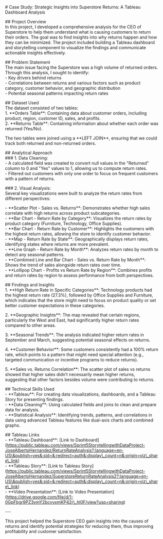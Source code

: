 \# Case Study: Strategic Insights into Superstore Returns: A Tableau Dashboard Analysis

\#\# Project Overview  
In this project, I developed a comprehensive analysis for the CEO of Superstore to help them understand what is causing customers to return their orders. The goal was to find insights into why returns happen and how they can be minimized. The project included building a Tableau dashboard and storytelling component to visualize the findings and communicate actionable insights effectively.

\#\# Problem Statement  
The main issue facing the Superstore was a high volume of returned orders. Through this analysis, I sought to identify:  
\- Key drivers behind returns  
\- Correlations between returns and various factors such as product category, customer behavior, and geographic distribution  
\- Potential seasonal patterns impacting return rates

\#\# Dataset Used  
The dataset consisted of two tables:  
1\. \*\*Orders Table\*\*: Containing data about customer orders, including product, region, customer ID, sales, and profits.  
2\. \*\*Returns Table\*\*: Containing information about whether each order was returned (Yes/No).

The two tables were joined using a \*\*LEFT JOIN\*\*, ensuring that we could track both returned and non-returned orders.

\#\# Analytical Approach  
\#\#\# 1\. Data Cleaning:  
\- A calculated field was created to convert null values in the "Returned" column to 0 and "Yes" values to 1, allowing us to compute return rates.  
\- Filtered out customers with only one order to focus on frequent customers with a pattern of returns.

\#\#\# 2\. Visual Analysis:  
Several key visualizations were built to analyze the return rates from different perspectives:

\- \*\*Scatter Plot \- Sales vs. Returns\*\*: Demonstrates whether high sales correlate with high returns across product subcategories.  
\- \*\*Bar Chart \- Return Rate by Category\*\*: Visualizes the return rates by product category (Furniture, Technology, Office Supplies).  
\- \*\*Bar Chart \- Return Rate by Customer\*\*: Highlights the customers with the highest return rates, allowing the store to identify customer behavior.  
\- \*\*Map \- Return Rate by State\*\*: Geographically displays return rates, identifying states where returns are more prevalent.  
\- \*\*Line Graph \- Return Rate by Month\*\*: Analyzes return rates by month to detect any seasonal patterns.  
\- \*\*Combined Line and Bar Chart \- Sales vs. Return Rate by Month\*\*: Shows the trend of sales alongside return rates over time.  
\- \*\*Lollipop Chart \- Profits vs Return Rate by Region\*\*: Combines profits and return rates by region to assess performance from both perspectives.

\#\# Findings and Insights  
1\. \*\*High Return Rate in Specific Categories\*\*: Technology products had the highest return rate (27.3%), followed by Office Supplies and Furniture, which indicates that the store might need to focus on product quality or set better customer expectations in these categories.  
     
2\. \*\*Geographic Insights\*\*: The map revealed that certain regions, particularly the West and East, had significantly higher return rates compared to other areas.

3\. \*\*Seasonal Trends\*\*: The analysis indicated higher return rates in September and March, suggesting potential seasonal effects on returns.

4\. \*\*Customer Behavior\*\*: Some customers consistently had a 100% return rate, which points to a pattern that might need special attention (e.g., targeted communication or incentive programs to reduce returns).

5\. \*\*Sales vs. Returns Correlation\*\*: The scatter plot of sales vs returns showed that higher sales didn’t necessarily mean higher returns, suggesting that other factors besides volume were contributing to returns.

\#\# Technical Skills Used  
\- \*\*Tableau\*\*: For creating data visualizations, dashboards, and a Tableau Story for presenting findings.  
\- \*\*Data Cleaning\*\*: Using calculated fields and joins to clean and prepare data for analysis.  
\- \*\*Statistical Analysis\*\*: Identifying trends, patterns, and correlations in data using advanced Tableau features like dual-axis charts and combined graphs.

\#\# Tableau Links  
\- \*\*Tableau Dashboard\*\*: \[Link to Dashboard\](https://public.tableau.com/views/Sprint5StorytellingwithDataProject-JoseAlbertoHernandez/ReturnRateAnalysis?:language=en-US\&publish=yes&:sid=&:redirect=auth&:display\_count=n&:origin=viz\_share\_link)  
\- \*\*Tableau Story\*\*: \[Link to Tableau Story\](https://public.tableau.com/views/Sprint5StorytellingwithDataProject-JoseAlbertoHernandez/SuperstoreReturnRateAnalysis2?:language=en-US\&publish=yes&:sid=&:redirect=auth&:display\_count=n&:origin=viz\_share\_link)  
\- \*\*Video Presentation\*\*: \[Link to Video Presentation\](https://drive.google.com/file/d/1-0GpFbgr9PZ3vmY2bcvyxmKP42r\_hl0F/view?usp=sharing)

\---

This project helped the Superstore CEO gain insights into the causes of returns and identify potential strategies for reducing them, thus improving profitability and customer satisfaction.

